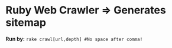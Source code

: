Ruby Web Crawler => Generates sitemap
========

**Run by:** ``rake crawl[url,depth] #No space after comma!``

